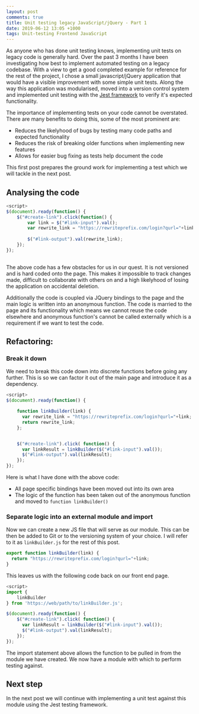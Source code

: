 ```yaml
---
layout: post
comments: true
title: Unit testing legacy JavaScript/jQuery - Part 1
date: 2019-06-12 13:05 +1000
tags: Unit-testing Frontend JavaScript
---
```

As anyone who has done unit testing knows, implementing unit tests on legacy code is generally hard. Over the past 3 months I have been investigating how best to implement automated testing on a legacy codebase. With a view to get a good completed example for reference for the rest of the project, I chose a small javascript/jQuery application that would have a visible improvement with some simple unit tests. Along the way this application was modularised, moved into a version control system and implemented unit testing with the [Jest framework](https://jestjs.io) to verify it's expected functionality. 

The importance of implementing tests on your code cannot be overstated. There are many benefits to doing this, some of the most prominent are:
 - Reduces the likelyhood of bugs by testing many code paths and expected functionality
 - Reduces the risk of breaking older functions when implementing new features
 - Allows for easier bug fixing as tests help document the code

This first post prepares the ground work for implementing a test which we will tackle in the next post.

## Analysing the code

```javascript
<script>
$(document).ready(function() {
    $("#create-link").click(function() {
        var link = $("#link-input").val();
        var rewrite_link = "https://rewriteprefix.com/login?qurl="+link;
        
        $("#link-output").val(rewrite_link);
    });
});
        
```

The above code has a few obstacles for us in our quest. It is not versioned and is hard coded onto the page. This makes it impossible to track changes made, difficult to collaborate with others on and a high likelyhood of losing the application on accidental deletion. 

Additionally the code is coupled via JQuery bindings to the page and the main logic is written into an anonymous function. The code is married to the page and its functionality which means we cannot reuse the code elsewhere and anonymous function's cannot be called externally which is a requirement if we want to test the code.

## Refactoring:

### Break it down
We need to break this code down into discrete functions before going any further. This is so we can factor it out of the main page and introduce it as a dependency.

```javascript
<script>
$(document).ready(function() {

    function linkBuilder(link) {
      var rewrite_link = "https://rewriteprefix.com/login?qurl="+link;
      return rewrite_link;
    };


    $("#create-link").click( function() {
      var linkResult = linkBuilder($("#link-input").val());
      $("#link-output").val(linkResult);
    });
}); 
```

Here is what I have done with the above code:
 - All page specific bindings have been moved out into its own area
 - The logic of the function has been taken out of the anonymous function and moved to `function linkBuilder()`

### Separate logic into an external module and import

Now we can create a new JS file that will serve as our module. This can be then be added to Git or to the versioning system of your choice. I will refer to it as `linkBuilder.js` for the rest of this post.


```javascript
export function linkBuilder(link) {
  return "https://rewriteprefix.com/login?qurl="+link;
}
```

This leaves us with the following code back on our front end page.

```javascript
<script>
import {
    linkBuilder
} from 'https://web/path/to/linkBuilder.js';

$(document).ready(function() {
    $("#create-link").click( function() {
      var linkResult = linkBuilder($("#link-input").val());
      $("#link-output").val(linkResult);
    });
}); 
```

The import statement above allows the function to be pulled in from the module we have created. We now have a module with which to perform testing against.

## Next step

In the next post we will continue with implementing a unit test against this module using the Jest testing framework.

